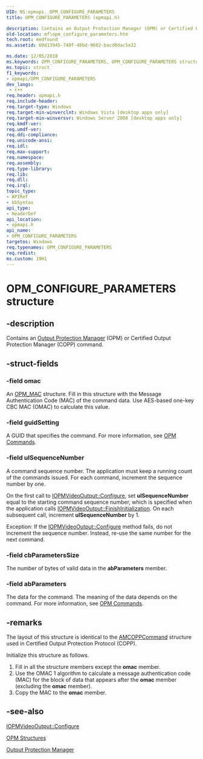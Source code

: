 ```yaml
---
UID: NS:opmapi._OPM_CONFIGURE_PARAMETERS
title: OPM_CONFIGURE_PARAMETERS (opmapi.h)

description: Contains an Output Protection Manager (OPM) or Certified Output Protection Manager (COPP) command.
old-location: mf\opm_configure_parameters.htm
tech.root: medfound
ms.assetid: 60d13945-740f-46bd-9602-bacd0dac5e32

ms.date: 12/05/2018
ms.keywords: OPM_CONFIGURE_PARAMETERS, OPM_CONFIGURE_PARAMETERS structure [Media Foundation], mf.opm_configure_parameters, opmapi/OPM_CONFIGURE_PARAMETERS
ms.topic: struct
f1_keywords:
- opmapi/OPM_CONFIGURE_PARAMETERS
dev_langs:
 - c++
req.header: opmapi.h
req.include-header: 
req.target-type: Windows
req.target-min-winverclnt: Windows Vista [desktop apps only]
req.target-min-winversvr: Windows Server 2008 [desktop apps only]
req.kmdf-ver: 
req.umdf-ver: 
req.ddi-compliance: 
req.unicode-ansi: 
req.idl: 
req.max-support: 
req.namespace: 
req.assembly: 
req.type-library: 
req.lib: 
req.dll: 
req.irql: 
topic_type:
- APIRef
- kbSyntax
api_type:
- HeaderDef
api_location:
- opmapi.h
api_name:
- OPM_CONFIGURE_PARAMETERS
targetos: Windows
req.typenames: OPM_CONFIGURE_PARAMETERS
req.redist: 
ms.custom: 19H1
---
```


# OPM_CONFIGURE_PARAMETERS structure


## -description


Contains an <a href="https://docs.microsoft.com/windows/desktop/medfound/output-protection-manager">Output Protection Manager</a> (OPM) or Certified Output Protection Manager (COPP) command.


## -struct-fields




### -field omac

An <a href="https://docs.microsoft.com/windows/desktop/api/ksopmapi/ns-ksopmapi-opm_omac">OPM_MAC</a> structure. Fill in this structure with the Message Authentication Code (MAC) of the command data. Use AES-based one-key CBC MAC (OMAC) to calculate this value.


### -field guidSetting

A GUID that specifies the command. For more information, see <a href="https://docs.microsoft.com/windows/desktop/medfound/opm-commands">OPM Commands</a>.


### -field ulSequenceNumber

A command sequence number. The application must keep a running count of the commands issued. For each command, increment the sequence number by one.

On the first call to <a href="https://docs.microsoft.com/windows/desktop/api/opmapi/nf-opmapi-iopmvideooutput-configure">IOPMVideoOutput::Configure</a>, set <b>ulSequenceNumber</b> equal to the starting command 	sequence number, which is specified when the application calls <a href="https://docs.microsoft.com/windows/desktop/api/opmapi/nf-opmapi-iopmvideooutput-startinitialization">IOPMVideoOutput::FinishInitialization</a>. On each subsequent call, increment <b>ulSequenceNumber</b> by 1.

Exception: If the <a href="https://docs.microsoft.com/windows/desktop/api/opmapi/nf-opmapi-iopmvideooutput-configure">IOPMVideoOutput::Configure</a> method fails, do not increment the sequence number. Instead, re-use the same number for the next command.


### -field cbParametersSize

The number of bytes of valid data in the <b>abParameters</b> member.


### -field abParameters

The data for the command. The meaning of the data depends on the command. For more information, see <a href="https://docs.microsoft.com/windows/desktop/medfound/opm-commands">OPM Commands</a>.


## -remarks



The layout of this  structure is identical to the <a href="https://docs.microsoft.com/windows/desktop/api/strmif/ns-strmif-amcoppcommand">AMCOPPCommand</a> structure used in Certified Output Protection Protocol (COPP).
      

Initialize this structure as follows.

<ol>
<li>Fill in all the structure members except the <b>omac</b> member.</li>
<li>Use the OMAC 1 algorithm to calculate a message authentication code (MAC) for the block of data that appears after the <b>omac</b> member (excluding the <b>omac</b> member).</li>
<li>Copy the MAC to the <b>omac</b> member.</li>
</ol>



## -see-also




<a href="https://docs.microsoft.com/windows/desktop/api/opmapi/nf-opmapi-iopmvideooutput-configure">IOPMVideoOutput::Configure</a>



<a href="https://docs.microsoft.com/windows/desktop/medfound/opm-structures">OPM Structures</a>



<a href="https://docs.microsoft.com/windows/desktop/medfound/output-protection-manager">Output Protection Manager</a>
 

 

